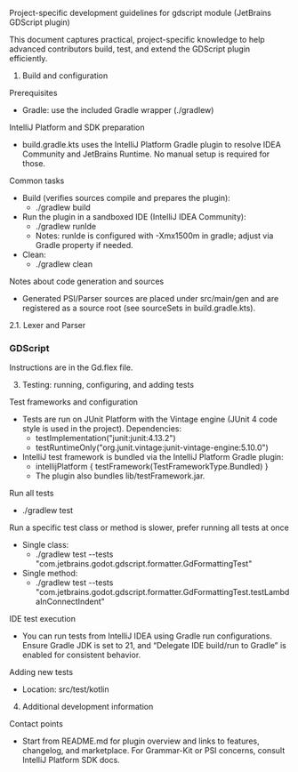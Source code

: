 Project-specific development guidelines for gdscript module (JetBrains GDScript plugin)

This document captures practical, project-specific knowledge to help advanced contributors build, test, and extend the GDScript plugin efficiently.

1. Build and configuration

Prerequisites
- Gradle: use the included Gradle wrapper (./gradlew)

IntelliJ Platform and SDK preparation
- build.gradle.kts uses the IntelliJ Platform Gradle plugin to resolve IDEA Community and JetBrains Runtime. No manual setup is required for those.

Common tasks
- Build (verifies sources compile and prepares the plugin):
  - ./gradlew build
- Run the plugin in a sandboxed IDE (IntelliJ IDEA Community):
  - ./gradlew runIde
  - Notes: runIde is configured with -Xmx1500m in gradle; adjust via Gradle property if needed.
- Clean:
  - ./gradlew clean

Notes about code generation and sources
- Generated PSI/Parser sources are placed under src/main/gen and are registered as a source root (see sourceSets in build.gradle.kts).

2.1. Lexer and Parser

### GDScript

Instructions are in the Gd.flex file.

3. Testing: running, configuring, and adding tests

Test frameworks and configuration
- Tests are run on JUnit Platform with the Vintage engine (JUnit 4 code style is used in the project). Dependencies:
  - testImplementation("junit:junit:4.13.2")
  - testRuntimeOnly("org.junit.vintage:junit-vintage-engine:5.10.0")
- IntelliJ test framework is bundled via the IntelliJ Platform Gradle plugin:
  - intellijPlatform { testFramework(TestFrameworkType.Bundled) }
  - The plugin also bundles lib/testFramework.jar.

Run all tests
- ./gradlew test

Run a specific test class or method is slower, prefer running all tests at once
- Single class:
  - ./gradlew test --tests "com.jetbrains.godot.gdscript.formatter.GdFormattingTest"
- Single method:
  - ./gradlew test --tests "com.jetbrains.godot.gdscript.formatter.GdFormattingTest.testLambdaInConnectIndent"

IDE test execution
- You can run tests from IntelliJ IDEA using Gradle run configurations. Ensure Gradle JDK is set to 21, and “Delegate IDE build/run to Gradle” is enabled for consistent behavior.

Adding new tests
- Location: src/test/kotlin

4. Additional development information

Contact points
- Start from README.md for plugin overview and links to features, changelog, and marketplace. For Grammar-Kit or PSI concerns, consult IntelliJ Platform SDK docs.
